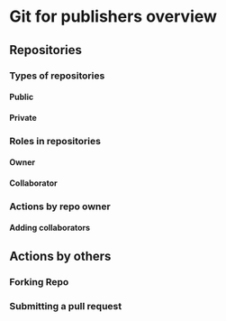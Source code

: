 # Git for publishers overview

## Repositories

### Types of repositories

#### Public

#### Private

### Roles in repositories

#### Owner

#### Collaborator

### Actions by repo owner

#### Adding collaborators


## Actions by others

### Forking Repo

### Submitting a pull request
